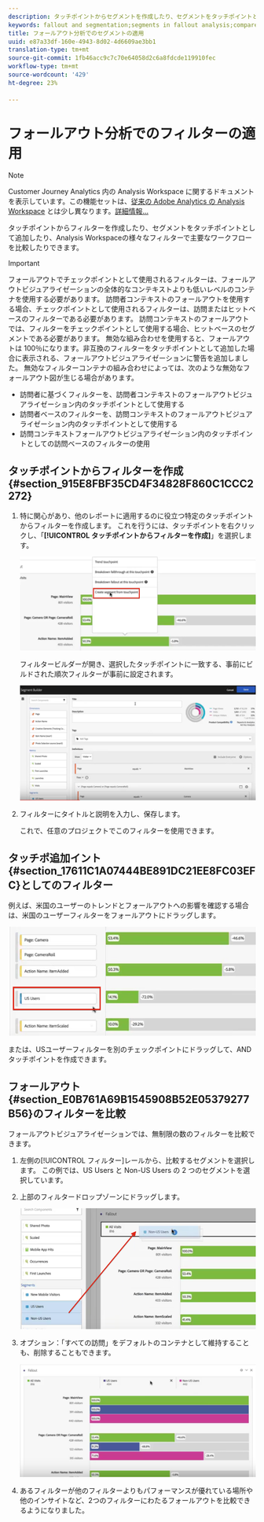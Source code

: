 ```yaml
---
description: タッチポイントからセグメントを作成したり、セグメントをタッチポイントとして追加したり、Analysis Workspace の様々なセグメントにわたって主なワークフローを比較したりできます。
keywords: fallout and segmentation;segments in fallout analysis;compare segments in fallout
title: フォールアウト分析でのセグメントの適用
uuid: e87a33df-160e-4943-8d02-4d6609ae3bb1
translation-type: tm+mt
source-git-commit: 1fb46acc9c7c70e64058d2c6a8fdcde119910fec
workflow-type: tm+mt
source-wordcount: '429'
ht-degree: 23%

---
```



# フォールアウト分析でのフィルターの適用

>[!NOTE]
>
>Customer Journey Analytics 内の Analysis Workspace に関するドキュメントを表示しています。この機能セットは、[従来の Adobe Analytics の Analysis Workspace](https://docs.adobe.com/content/help/ja-JP/analytics/analyze/analysis-workspace/home.html) とは少し異なります。[詳細情報...](/help/getting-started/cja-aa.md)

タッチポイントからフィルターを作成したり、セグメントをタッチポイントとして追加したり、Analysis Workspaceの様々なフィルターで主要なワークフローを比較したりできます。

>[!IMPORTANT]
>
>フォールアウトでチェックポイントとして使用されるフィルターは、フォールアウトビジュアライゼーションの全体的なコンテキストよりも低いレベルのコンテナを使用する必要があります。 訪問者コンテキストのフォールアウトを使用する場合、チェックポイントとして使用されるフィルターは、訪問またはヒットベースのフィルターである必要があります。 訪問コンテキストのフォールアウトでは、フィルターをチェックポイントとして使用する場合、ヒットベースのセグメントである必要があります。 無効な組み合わせを使用すると、フォールアウトは 100％になります。非互換のフィルターをタッチポイントとして追加した場合に表示される、フォールアウトビジュアライゼーションに警告を追加しました。 無効なフィルターコンテナの組み合わせによっては、次のような無効なフォールアウト図が生じる場合があります。

* 訪問者に基づくフィルターを、訪問者コンテキストのフォールアウトビジュアライゼーション内のタッチポイントとして使用する
* 訪問者ベースのフィルターを、訪問コンテキストのフォールアウトビジュアライゼーション内のタッチポイントとして使用する
* 訪問コンテキストフォールアウトビジュアライゼーション内のタッチポイントとしての訪問ベースのフィルターの使用

## タッチポイントからフィルターを作成{#section_915E8FBF35CD4F34828F860C1CCC2272}

1. 特に関心があり、他のレポートに適用するのに役立つ特定のタッチポイントからフィルターを作成します。 これを行うには、タッチポイントを右クリックし、「**[!UICONTROL タッチポイントからフィルターを作成]**」を選択します。

   ![](assets/segment-from-touchpoint.png)

   フィルタービルダーが開き、選択したタッチポイントに一致する、事前にビルドされた順次フィルターが事前に設定されます。

   ![](assets/segment-builder.png)

1. フィルターにタイトルと説明を入力し、保存します。

   これで、任意のプロジェクトでこのフィルターを使用できます。

## タッチポ追加イント{#section_17611C1A07444BE891DC21EE8FC03EFC}としてのフィルター

例えば、米国のユーザーのトレンドとフォールアウトへの影響を確認する場合は、米国のユーザーフィルターをフォールアウトにドラッグします。

![](assets/segment-touchpoint.png)

または、USユーザーフィルターを別のチェックポイントにドラッグして、ANDタッチポイントを作成できます。

## フォールアウト{#section_E0B761A69B1545908B52E05379277B56}のフィルターを比較

フォールアウトビジュアライゼーションでは、無制限の数のフィルターを比較できます。

1. 左側の[!UICONTROL フィルター]レールから、比較するセグメントを選択します。 この例では、US Users と Non-US Users の 2 つのセグメントを選択しています。
1. 上部のフィルタードロップゾーンにドラッグします。

   ![](assets/segment-drop.png)

1. オプション：「すべての訪問」をデフォルトのコンテナとして維持することも、削除することもできます。

   ![](assets/seg-compare.png)

1. あるフィルターが他のフィルターよりもパフォーマンスが優れている場所や他のインサイトなど、2つのフィルターにわたるフォールアウトを比較できるようになりました。
